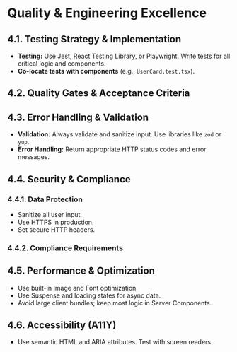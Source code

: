 # Quality & Engineering Excellence

## 4.1. Testing Strategy & Implementation

- **Testing:** Use Jest, React Testing Library, or Playwright. Write tests for all critical logic and components.
- **Co-locate tests with components** (e.g., `UserCard.test.tsx`).

## 4.2. Quality Gates & Acceptance Criteria

## 4.3. Error Handling & Validation

- **Validation:** Always validate and sanitize input. Use libraries like `zod` or `yup`.
- **Error Handling:** Return appropriate HTTP status codes and error messages.

## 4.4. Security & Compliance

### 4.4.1. Data Protection

- Sanitize all user input.
- Use HTTPS in production.
- Set secure HTTP headers.

### 4.4.2. Compliance Requirements

## 4.5. Performance & Optimization

- Use built-in Image and Font optimization.
- Use Suspense and loading states for async data.
- Avoid large client bundles; keep most logic in Server Components.

## 4.6. Accessibility (A11Y)

- Use semantic HTML and ARIA attributes. Test with screen readers.
